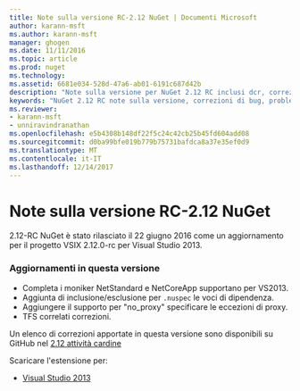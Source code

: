 ```yaml
---
title: Note sulla versione RC-2.12 NuGet | Documenti Microsoft
author: karann-msft
ms.author: karann-msft
manager: ghogen
ms.date: 11/11/2016
ms.topic: article
ms.prod: nuget
ms.technology: 
ms.assetid: 6681e034-528d-47a6-ab01-6191c687d42b
description: "Note sulla versione per NuGet 2.12 RC inclusi dcr, correzioni di bug, le funzionalità aggiunte e problemi noti."
keywords: "NuGet 2.12 RC note sulla versione, correzioni di bug, problemi noti, aggiunta di funzionalità, eseguire"
ms.reviewer:
- karann-msft
- unniravindranathan
ms.openlocfilehash: e5b4308b148df22f5c24c42cb25b45fd604add08
ms.sourcegitcommit: d0ba99bfe019b779b75731bafdca8a37e35ef0d9
ms.translationtype: MT
ms.contentlocale: it-IT
ms.lasthandoff: 12/14/2017
---
```

# <a name="nuget-212-rc-release-notes"></a>Note sulla versione RC-2.12 NuGet

2.12-RC NuGet è stato rilasciato il 22 giugno 2016 come un aggiornamento per il progetto VSIX 2.12.0-rc per Visual Studio 2013.

### <a name="updates-in-this-release"></a>Aggiornamenti in questa versione

* Completa i moniker NetStandard e NetCoreApp supportano per VS2013.
* Aggiunta di inclusione/esclusione per `.nuspec` le voci di dipendenza.
* Aggiungere il supporto per "no_proxy" specificare le eccezioni di proxy.
* TFS correlati correzioni.

Un elenco di correzioni apportate in questa versione sono disponibili su GitHub nel [2.12 attività cardine](https://github.com/NuGet/Home/issues?q=milestone%3A2.12+is%3Aclosed)

Scaricare l'estensione per:

* [Visual Studio 2013](https://dist.nuget.org/visualstudio-2013-vsix/v2.12.0-rc/NuGet.Tools.vsix)

